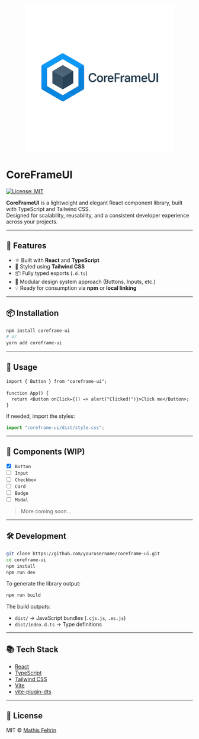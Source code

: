 <p align="center">
  <img src="https://github.com/mathisfeltrin/coreframe-ui/raw/main/public/logo-coreframe.png" alt="CoreFrameUI Logo" width="400" />
</p>

# CoreFrameUI

[![License: MIT](https://img.shields.io/badge/License-MIT-blue.svg)](LICENSE)

**CoreFrameUI** is a lightweight and elegant React component library, built with TypeScript and Tailwind CSS.  
Designed for scalability, reusability, and a consistent developer experience across your projects.

---

## 🚀 Features

- ⚛️ Built with **React** and **TypeScript**
- 🎨 Styled using **Tailwind CSS**
- 📦 Fully typed exports (`.d.ts`)
- 🧱 Modular design system approach (Buttons, Inputs, etc.)
- 💡 Ready for consumption via **npm** or **local linking**

---

## 📦 Installation

```bash
npm install coreframe-ui
# or
yarn add coreframe-ui
```

---

## 🔧 Usage

```tsx
import { Button } from "coreframe-ui";

function App() {
  return <Button onClick={() => alert("Clicked!")}>Click me</Button>;
}
```

If needed, import the styles:

```ts
import "coreframe-ui/dist/style.css";
```

---

## 🧱 Components (WIP)

- [x] `Button`
- [ ] `Input`
- [ ] `Checkbox`
- [ ] `Card`
- [ ] `Badge`
- [ ] `Modal`

> More coming soon...

---

## 🛠️ Development

```bash
git clone https://github.com/yourusername/coreframe-ui.git
cd coreframe-ui
npm install
npm run dev
```

To generate the library output:

```bash
npm run build
```

The build outputs:

- `dist/` → JavaScript bundles (`.cjs.js`, `.es.js`)
- `dist/index.d.ts` → Type definitions

---

## 📚 Tech Stack

- [React](https://reactjs.org/)
- [TypeScript](https://www.typescriptlang.org/)
- [Tailwind CSS](https://tailwindcss.com/)
- [Vite](https://vitejs.dev/)
- [vite-plugin-dts](https://github.com/qmhc/vite-plugin-dts)

---

## 📝 License

MIT © [Mathis Feltrin](https://github.com/mathisfeltrin)
